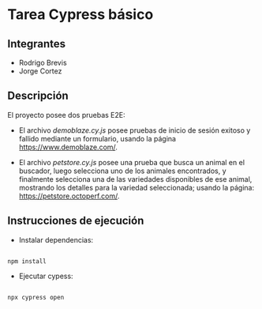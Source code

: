 # Tarea Cypress básico

## Integrantes

- Rodrigo Brevis <br>
- Jorge Cortez

## Descripción
El proyecto posee dos pruebas E2E: 
- El archivo <i>demoblaze.cy.js</i> posee pruebas de inicio de sesión exitoso y fallido mediante un formulario, usando la página https://www.demoblaze.com/. 

-  El archivo <i>petstore.cy.js</i> posee una prueba que busca un animal en el buscador, luego selecciona uno de los animales encontrados, y finalmente selecciona una de las variedades disponibles de ese animal, mostrando los detalles para la variedad seleccionada; usando la página: https://petstore.octoperf.com/.

## Instrucciones de ejecución

- Instalar dependencias:

```

npm install

```

- Ejecutar cypess:

```

npx cypress open

```